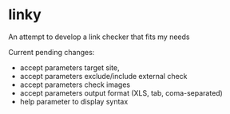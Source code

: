 # linky
An attempt to develop a link checker that fits my needs

Current pending changes:
- accept parameters target site,
- accept parameters exclude/include external check
- accept parameters check images
- accept parameters output format (XLS, tab, coma-separated)
- help parameter to display syntax
